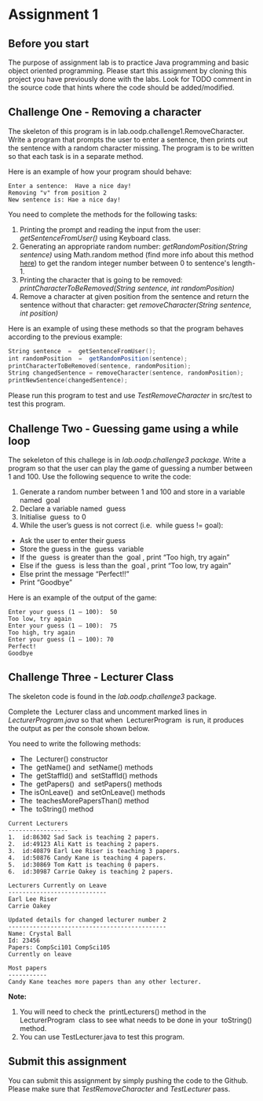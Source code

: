 Assignment 1
==========

Before you start
----------
The purpose of assignment lab is to practice Java programming and basic object oriented programming. Please start this assignment by cloning this project you have previously done with the labs. Look for TODO comment in the source code that hints where the code should be added/modified.

Challenge One - Removing a character 
------------------------ 
The skeleton of this program is in lab.oodp.challenge1.RemoveCharacter. Write a program that prompts the user to enter a sentence, then prints out the sentence with
a random character missing. The program is to be written so that each task is in a separate
method.

Here is an example of how your program should behave:

```
Enter a sentence: ​ Have a nice day!
Removing "v" from position 2
New sentence is: Hae a nice day!
```
You need to complete the methods for the following tasks:
1. Printing the prompt and reading the input from the user: ​ *getSentenceFromUser()* using Keyboard class.
2. Generating an appropriate random number: ​ *getRandomPosition(String sentence)* using Math.random method (find more info about this method [here](https://www.freecodecamp.org/news/generate-random-numbers-java/)) to get the random integer number between 0 to sentence's length-1.
3. Printing the character that is going to be removed: *printCharacterToBeRemoved(String sentence, int randomPosition)*
4. Remove a character at given position from the sentence and return the sentence without that character: get *removeCharacter(String sentence, int position)*

Here is an example of using these methods so that the program behaves according to the previous example:

```java
String​ sentence ​ = ​ getSentenceFromUser​();
int​ randomPosition ​ = ​ getRandomPosition(sentence​);
printCharacterToBeRemoved​(sentence​, randomPosition​);
String​ changedSentence ​= ​removeCharacter​(sentence​, ​randomPosition​);
printNewSentence​(​changedSentence​);
```

Please run this program to test and use *TestRemoveCharacter* in src/test to test this program.

Challenge Two - Guessing game using a while loop
------------------------
The sekeleton of this challege is in *lab.oodp.challenge3 package*. Write a program so that the user can play the game of guessing a number between 1 and 100. Use the following sequence to write the code:
1. Generate a random number between 1 and 100 and store in a variable named ​ goal
2. Declare a variable named ​ guess
3. Initialise ​ guess ​ to 0
4. While the user’s guess is not correct (i.e. ​ while guess != goal​ ):
- Ask the user to enter their guess
- Store the guess in the ​ guess ​ variable
- If the ​ guess ​ is greater than the ​ goal​ , print “Too high, try again”
- Else if the ​ guess ​ is less than the ​ goal​ , print “Too low, try again”
- Else print the message “Perfect!!”
- Print “Goodbye”
	
Here is an example of the output of the game:

```
Enter your guess (1 – 100): ​ 50
Too low, try again
Enter your guess (1 – 100): ​ 75
Too high, try again
Enter your guess (1 – 100): 70
Perfect!
Goodbye
```



Challenge Three - Lecturer Class
-----------------------------
The skeleton code is found in the *lab.oodp.challenge3* ​ package.

Complete the ​ Lecturer class and uncomment marked lines in ​ *LecturerProgram.java* so that when ​ LecturerProgram ​ is run, it produces the output as per the console shown below.

You need to write the following methods:
- The ​ Lecturer()​ constructor
-  The ​ getName()​ and ​ setName()​ methods
-  The ​ getStaffId()​ and ​ setStaffId()​ methods
- The ​ getPapers() ​ and ​ setPapers()​ methods
- The​ isOnLeave() ​ and setOnLeave()​ methods
- The ​ teachesMorePapersThan()​ method
- The ​ toString()​ method

```
Current Lecturers
-----------------
1.  id:86302 Sad Sack is teaching 2 papers.
2.  id:49123 Ali Katt is teaching 2 papers.
3.  id:40879 Earl Lee Riser is teaching 3 papers.
4.  id:50876 Candy Kane is teaching 4 papers.
5.  id:30869 Tom Katt is teaching 0 papers.
6.  id:30987 Carrie Oakey is teaching 2 papers.

Lecturers Currently on Leave
----------------------------
Earl Lee Riser
Carrie Oakey

Updated details for changed lecturer number 2
---------------------------------------------
Name: Crystal Ball
Id: 23456
Papers: CompSci101 CompSci105 
Currently on leave

Most papers
-----------
Candy Kane teaches more papers than any other lecturer.
```

**Note:**
1. You will need to check the ​ printLecturers() method in the ​ LecturerProgram ​ class to see what needs to be done in your ​ toString()​ method.
2. You can use TestLecturer.java to test this program.


Submit this assignment
------------------
You can submit this assignment by simply pushing the code to the Github. Please make sure that *TestRemoveCharacter* and *TestLecturer* pass.
